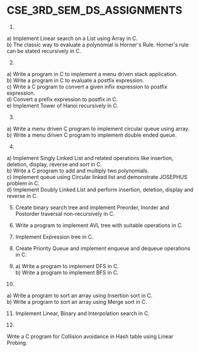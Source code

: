 # CSE_3RD_SEM_DS_ASSIGNMENTS


1.
a) Implement Linear search on a List using Array in C.</br>
b) The classic way to evaluate a polynomial is Horner's Rule. 
Horner's rule can be stated recursively in C.

2.
a) Write a program in C to implement a menu driven stack
application.</br>
b) Write a program in C to evaluate a postfix expression. </br>
c) Write a C program to convert a given infix expression 
to postfix expression.</br>
d) Convert a prefix expression to postfix in C.</br>
e) Implement Tower of Hanoi recursively in C.</br>

3.
a) Write a menu driven C program to implement circular 
queue using array.</br>
b) Write a menu driven C program to implement double 
ended queue.</br>

4.
a) Implement Singly Linked List and related operations 
like insertion, deletion, display, reverse and sort in C.</br>
b) Write a C program to add and multiply two 
polynomials.</br>
c) Implement queue using Circular linked list and 
demonstrate JOSEPHUS problem in C.</br>
d) Implement Doubly Linked List and perform insertion, 
deletion, display and reverse in C.</br>

5. Create binary search tree and implement Preorder, Inorder 
and Postorder traversal non-recursively in C.</br>

6. Write a program to implement AVL tree with suitable
operations in C.</br>

7. Implement Expression tree in C.</br>

8. Create Priority Queue and implement enqueue and 
dequeue operations in C.</br>

9. a) Write a program to implement DFS in C.</br>
b) Write a program to implement BFS in C.</br>

10.
a) Write a program to sort an array using Insertion sort in 
C.</br>
b) Write a program to sort an array using Merge sort in C.</br>

11. Implement Linear, Binary and Interpolation search in C.</br>

12. 
Write a C program for Collision avoidance in Hash table 
using Linear Probing.</br>
